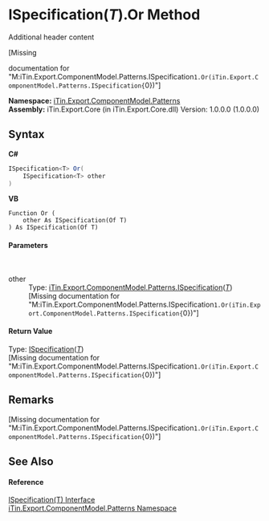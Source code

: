# ISpecification(*T*).Or Method 
Additional header content 

\[Missing <summary> documentation for "M:iTin.Export.ComponentModel.Patterns.ISpecification`1.Or(iTin.Export.ComponentModel.Patterns.ISpecification{`0})"\]

**Namespace:**&nbsp;<a href="N_iTin_Export_ComponentModel_Patterns">iTin.Export.ComponentModel.Patterns</a><br />**Assembly:**&nbsp;iTin.Export.Core (in iTin.Export.Core.dll) Version: 1.0.0.0 (1.0.0.0)

## Syntax

**C#**<br />
``` C#
ISpecification<T> Or(
	ISpecification<T> other
)
```

**VB**<br />
``` VB
Function Or ( 
	other As ISpecification(Of T)
) As ISpecification(Of T)
```


#### Parameters
&nbsp;<dl><dt>other</dt><dd>Type: <a href="T_iTin_Export_ComponentModel_Patterns_ISpecification_1">iTin.Export.ComponentModel.Patterns.ISpecification</a>(<a href="T_iTin_Export_ComponentModel_Patterns_ISpecification_1">*T*</a>)<br />\[Missing <param name="other"/> documentation for "M:iTin.Export.ComponentModel.Patterns.ISpecification`1.Or(iTin.Export.ComponentModel.Patterns.ISpecification{`0})"\]</dd></dl>

#### Return Value
Type: <a href="T_iTin_Export_ComponentModel_Patterns_ISpecification_1">ISpecification</a>(<a href="T_iTin_Export_ComponentModel_Patterns_ISpecification_1">*T*</a>)<br />\[Missing <returns> documentation for "M:iTin.Export.ComponentModel.Patterns.ISpecification`1.Or(iTin.Export.ComponentModel.Patterns.ISpecification{`0})"\]

## Remarks
\[Missing <remarks> documentation for "M:iTin.Export.ComponentModel.Patterns.ISpecification`1.Or(iTin.Export.ComponentModel.Patterns.ISpecification{`0})"\]

## See Also


#### Reference
<a href="T_iTin_Export_ComponentModel_Patterns_ISpecification_1">ISpecification(T) Interface</a><br /><a href="N_iTin_Export_ComponentModel_Patterns">iTin.Export.ComponentModel.Patterns Namespace</a><br />
